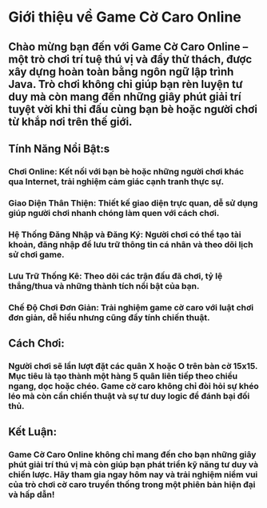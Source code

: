 # Giới thiệu về Game Cờ Caro Online

## Chào mừng bạn đến với Game Cờ Caro Online – một trò chơi trí tuệ thú vị và đầy thử thách, được xây dựng hoàn toàn bằng ngôn ngữ lập trình Java. Trò chơi không chỉ giúp bạn rèn luyện tư duy mà còn mang đến những giây phút giải trí tuyệt vời khi thi đấu cùng bạn bè hoặc người chơi từ khắp nơi trên thế giới.

## Tính Năng Nổi Bật:s

### Chơi Online: Kết nối với bạn bè hoặc những người chơi khác qua Internet, trải nghiệm cảm giác cạnh tranh thực sự.

### Giao Diện Thân Thiện: Thiết kế giao diện trực quan, dễ sử dụng giúp người chơi nhanh chóng làm quen với cách chơi.

### Hệ Thống Đăng Nhập và Đăng Ký: Người chơi có thể tạo tài khoản, đăng nhập để lưu trữ thông tin cá nhân và theo dõi lịch sử chơi game.

### Lưu Trữ Thống Kê: Theo dõi các trận đấu đã chơi, tỷ lệ thắng/thua và những thành tích nổi bật của bạn.

### Chế Độ Chơi Đơn Giản: Trải nghiệm game cờ caro với luật chơi đơn giản, dễ hiểu nhưng cũng đầy tính chiến thuật.

## Cách Chơi:

### Người chơi sẽ lần lượt đặt các quân X hoặc O trên bàn cờ 15x15. Mục tiêu là tạo thành một hàng 5 quân liên tiếp theo chiều ngang, dọc hoặc chéo. Game cờ caro không chỉ đòi hỏi sự khéo léo mà còn cần chiến thuật và sự tư duy logic để đánh bại đối thủ.

## Kết Luận:

### Game Cờ Caro Online không chỉ mang đến cho bạn những giây phút giải trí thú vị mà còn giúp bạn phát triển kỹ năng tư duy và chiến lược. Hãy tham gia ngay hôm nay và trải nghiệm niềm vui của trò chơi cờ caro truyền thống trong một phiên bản hiện đại và hấp dẫn!
